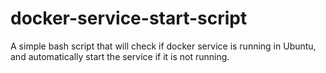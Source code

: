 # docker-service-start-script
A simple bash script that will check if docker service is running in Ubuntu, and automatically start the service if it is not running.
